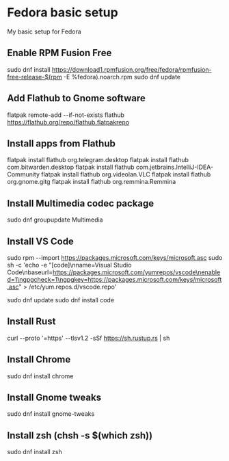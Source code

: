 # Fedora basic setup
My basic setup for Fedora

## Enable RPM Fusion Free
sudo dnf install https://download1.rpmfusion.org/free/fedora/rpmfusion-free-release-$(rpm -E %fedora).noarch.rpm
sudo dnf update

## Add Flathub to Gnome software
flatpak remote-add --if-not-exists flathub https://flathub.org/repo/flathub.flatpakrepo

## Install apps from Flathub
flatpak install flathub org.telegram.desktop
flatpak install flathub com.bitwarden.desktop
flatpak install flathub com.jetbrains.IntelliJ-IDEA-Community
flatpak install flathub org.videolan.VLC
flatpak install flathub org.gnome.gitg
flatpak install flathub org.remmina.Remmina

## Install Multimedia codec package
sudo dnf groupupdate Multimedia

## Install VS Code
sudo rpm --import https://packages.microsoft.com/keys/microsoft.asc
sudo sh -c 'echo -e "[code]\nname=Visual Studio Code\nbaseurl=https://packages.microsoft.com/yumrepos/vscode\nenabled=1\ngpgcheck=1\ngpgkey=https://packages.microsoft.com/keys/microsoft.asc" > /etc/yum.repos.d/vscode.repo'

sudo dnf update
sudo dnf install code

## Install Rust
curl --proto '=https' --tlsv1.2 -sSf https://sh.rustup.rs | sh

## Install Chrome
sudo dnf install chrome

## Install Gnome tweaks
sudo dnf install gnome-tweaks

## Install zsh (chsh -s $(which zsh))
sudo dnf install zsh
